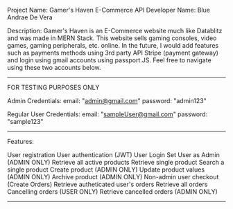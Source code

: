 
Project Name: Gamer's Haven E-Commerce API
Developer Name: Blue Andrae De Vera

Description: Gamer's Haven is an E-Commerce website much like Datablitz and was made in MERN Stack. This website sells gaming consoles, video games, gaming peripherals, etc. online. In the future, I would add features such as payments methods using 3rd party API Stripe (payment gateway)  and login using gmail accounts using passport.JS.
Feel free to navigate using these two accounts below.

------------------------------------------------------------------------------------
FOR TESTING PURPOSES ONLY 

Admin Credentials: 
email: "admin@gmail.com"
password: "admin123"

Regular User Credentials: 
email: "sampleUser@gmail.com"
password: "sample123"

--------------------------------------------------------------------------------------

Features: 

User registration
User authentication (JWT)
User Login
Set User as Admin (ADMIN ONLY)
Retrieve all active products
Retrieve single product
Search a single product
Create product (ADMIN ONLY)
Update product values (ADMIN ONLY)
Archive product (ADMIN ONLY)
Non-admin user checkout (Create Orders)
Retrieve autheticated user's orders
Retrieve all orders
Cancelling orders (USER ONLY)
Retrieve cancelled orders (ADMIN ONLY)


--------------------------------------------------------------------------------------